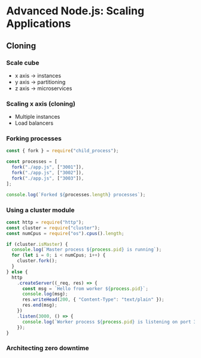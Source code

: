 # Advanced Node.js: Scaling Applications

## Cloning

### Scale cube

- x axis -> instances
- y axis -> partitioning
- z axis -> microservices

### Scaling x axis (cloning)

- Multiple instances
- Load balancers

### Forking processes

```js
const { fork } = require("child_process");

const processes = [
  fork("./app.js", ["3001"]),
  fork("./app.js", ["3002"]),
  fork("./app.js", ["3003"]),
];

console.log(`Forked ${processes.length} processes`);
```

### Using a cluster module

```js
const http = require("http");
const cluster = require("cluster");
const numCpus = require("os").cpus().length;

if (cluster.isMaster) {
  console.log(`Master process ${process.pid} is running`);
  for (let i = 0; i < numCpus; i++) {
    cluster.fork();
  }
} else {
  http
    .createServer((_req, res) => {
      const msg = `Hello from worker ${process.pid}`;
      console.log(msg);
      res.writeHead(200, { "Content-Type": "text/plain" });
      res.end(msg);
    })
    .listen(3000, () => {
      console.log(`Worker process ${process.pid} is listening on port 3000`);
    });
}
```

### Architecting zero downtime

```js

```